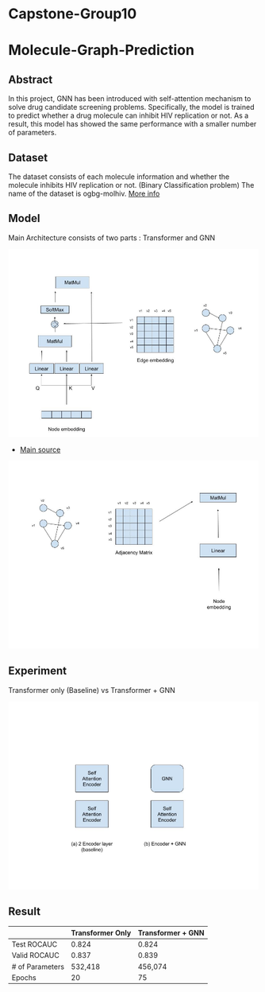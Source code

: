 # Capstone-Group10

# Molecule-Graph-Prediction

## Abstract
In this project, GNN has been introduced with self-attention mechanism to solve drug candidate screening problems. Specifically, the model is trained to predict whether a drug molecule can inhibit HIV replication or not. As a result, this model has showed the same performance with a smaller number of parameters. 

## Dataset
The dataset consists of each molecule information and whether the molecule inhibits HIV replication or not. (Binary Classification problem) The name of the dataset is ogbg-molhiv.
[More info](https://ogb.stanford.edu/docs/graphprop/#ogbg-mol)

## Model
Main Architecture consists of two parts : Transformer and GNN

![Transformer](https://github.com/Kim-Jongchan/Molecule-Graph-Prediction/blob/main/resources/Graphormer.jpg)
- [Main source](https://github.com/TencentYoutuResearch/HIG-GraphClassification)


![GNN](https://github.com/Kim-Jongchan/Molecule-Graph-Prediction/blob/main/resources/GNN.jpg)

## Experiment
Transformer only (Baseline) vs Transformer + GNN

![](https://github.com/Kim-Jongchan/Molecule-Graph-Prediction/blob/main/resources/GNN%20vs%20Graphormer.jpg)

## Result


|   | Transformer Only | Transformer + GNN |
| ------------- | ------------- | ------------- |
| Test ROCAUC  | 0.824  | 0.824  |
| Valid ROCAUC  | 0.837  | 0.839  |
| # of Parameters  | 532,418  | 456,074  |
| Epochs  | 20  | 75  |

